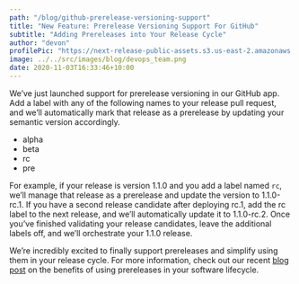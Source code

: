 ```yaml
---
path: "/blog/github-prerelease-versioning-support"
title: "New Feature: Prerelease Versioning Support For GitHub"
subtitle: "Adding Prereleases into Your Release Cycle"
author: "devon"
profilePic: "https://next-release-public-assets.s3.us-east-2.amazonaws.com/devon_profile_pic.png"
image: ../../src/images/blog/devops_team.png
date: 2020-11-03T16:33:46+10:00
---
```


We’ve just launched support for prerelease versioning in our
GitHub app. Add a label with any of the following names to
your release pull request, and we’ll automatically mark that
release as a prerelease by updating your semantic version
accordingly.

-   alpha
-   beta
-   rc
-   pre

For example, if your release is version 1.1.0 and you add a label
named `rc`, we’ll manage that release as a prerelease and
update the version to 1.1.0-rc.1. If you have a second
release candidate after deploying rc.1, add the rc label
to the next release, and we’ll automatically update it to
1.1.0-rc.2. Once you’ve finished validating your release
candidates, leave the additional labels off, and we’ll
orchestrate your 1.1.0 release.

We’re incredibly excited to finally support prereleases
and simplify using them in your release cycle.
For more information, check out our recent
[blog post](/blog/using-prereleases-in-your-software-lifecycle) on
the benefits of using prereleases in your software lifecycle.
